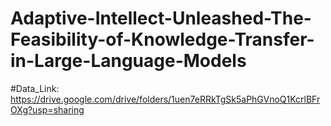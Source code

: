 # Adaptive-Intellect-Unleashed-The-Feasibility-of-Knowledge-Transfer-in-Large-Language-Models
#Data_Link: https://drive.google.com/drive/folders/1uen7eRRkTgSk5aPhGVnoQ1KcrlBFrOXg?usp=sharing




